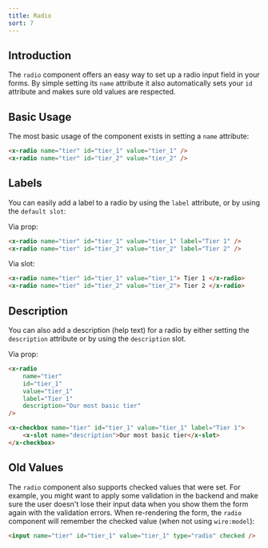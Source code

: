 ```yaml
---
title: Radio
sort: 7
---
```


## Introduction

The `radio` component offers an easy way to set up a radio input field in your forms.
By simple setting its `name` attribute it also automatically sets your `id` attribute and makes
sure old values are respected.

## Basic Usage

The most basic usage of the component exists in setting a `name` attribute:

```html
<x-radio name="tier" id="tier_1" value="tier_1" />
<x-radio name="tier" id="tier_2" value="tier_2" />
```

## Labels

You can easily add a label to a radio by using the `label` attribute, or by using the `default slot`:

Via prop:

```html
<x-radio name="tier" id="tier_1" value="tier_1" label="Tier 1" />
<x-radio name="tier" id="tier_2" value="tier_2" label="Tier 2" />
```

Via slot:

```html
<x-radio name="tier" id="tier_1" value="tier_1"> Tier 1 </x-radio>
<x-radio name="tier" id="tier_2" value="tier_2"> Tier 2 </x-radio>
```

## Description

You can also add a description (help text) for a radio by either setting the `description` attribute or
by using the `description` slot.

Via prop:

```html
<x-radio
    name="tier"
    id="tier_1"
    value="tier_1"
    label="Tier 1"
    description="Our most basic tier"
/>
```

```html
<x-checkbox name="tier" id="tier_1" value="tier_1" label="Tier 1">
    <x-slot name="description">Our most basic tier</x-slot>
</x-checkbox>
```

## Old Values

The `radio` component also supports checked values that were set. For example,
you might want to apply some validation in the backend and make sure the user
doesn't lose their input data when you show them the form again with the validation errors.
When re-rendering the form, the `radio` component will remember the checked value (when not using `wire:model`):

```html
<input name="tier" id="tier_1" value="tier_1" type="radio" checked />
```
